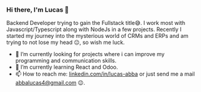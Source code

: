 ### Hi there, I'm Lucas 👋

Backend Developer trying to gain the Fullstack title😅.
I work most with Javascript/Typescript along with NodeJs in a few projects.
Recently I started my journey into the mysterious world of CRMs and ERPs and am trying to not lose my head 😐, so wish me luck.

- 🔭 I’m currently looking for projects where i can improve my programming and communication skills.
- 🌱 I’m currently learning React and Odoo.
- 📫 How to reach me: <a href="https://www.https://www.linkedin.com/in/lucas-abba/" >linkedin.com/in/lucas-abba</a> or just send me a mail abbalucas4@gmail.com 😉.
